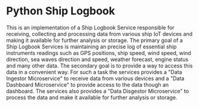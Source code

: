 # Python Ship Logbook

This is an implementation of a Ship Logbook Service responsible for receiving, collecting and processing data from various ship IoT devices and making it available for further analysis or storage. The primary goal of a Ship Logbook Services is maintaining an precise log of essential ship instruments readings such as GPS positions, ship speed, wind speed, wind direction, sea waves direction and speed, weather forecast, engine status and many other data. The secondary goal is to provide a way to access this data in a convenient way. For such a task the services provides a "Data Ingestor Microservice" to receive data from various devices and a "Data Dashboard Microservice" to provide access to the data though an dashboard. The services also provides a "Data Disgestor Microservice" to process the data and make it available for further analysis or storage. 

